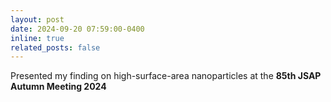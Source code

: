 ```yaml
---
layout: post
date: 2024-09-20 07:59:00-0400
inline: true
related_posts: false
---
```


Presented my finding on high-surface-area nanoparticles at the **85th JSAP Autumn Meeting 2024**
